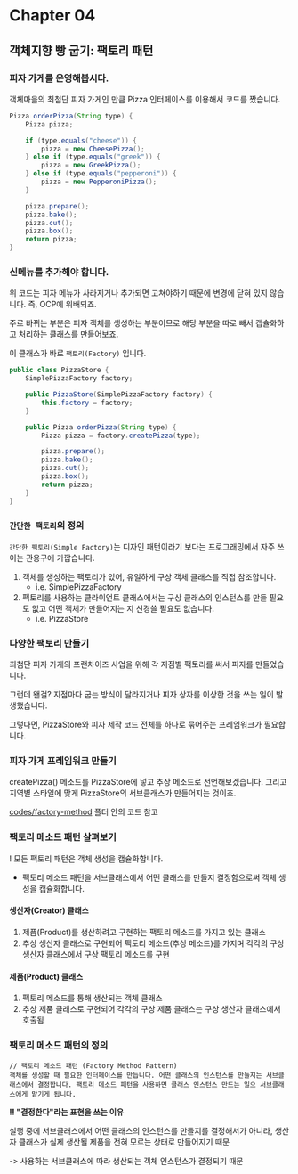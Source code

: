 # Chapter 04

## 객체지향 빵 굽기: 팩토리 패턴

### 피자 가게를 운영해봅시다.

객체마을의 최첨단 피자 가게인 만큼 Pizza 인터페이스를 이용해서 코드를 짰습니다.
```java
Pizza orderPizza(String type) {
    Pizza pizza;

    if (type.equals("cheese")) {
        pizza = new CheesePizza();
    } else if (type.equals("greek")) {
        pizza = new GreekPizza();
    } else if (type.equals("pepperoni")) {
        pizza = new PepperoniPizza();
    }

    pizza.prepare();
    pizza.bake();
    pizza.cut();
    pizza.box();
    return pizza;
}
```

### 신메뉴를 추가해야 합니다.

위 코드는 피자 메뉴가 사라지거나 추가되면 고쳐야하기 때문에 변경에 닫혀 있지 않습니다. 즉, OCP에 위배되죠.

주로 바뀌는 부분은 피자 객체를 생성하는 부분이므로 해당 부분을 따로 빼서 캡슐화하고 처리하는 클래스를 만들어보죠.

이 클래스가 바로 `팩토리(Factory)` 입니다.

```java
public class PizzaStore {
    SimplePizzaFactory factory;

    public PizzaStore(SimplePizzaFactory factory) {
        this.factory = factory;
    }

    public Pizza orderPizza(String type) {
        Pizza pizza = factory.createPizza(type);

        pizza.prepare();
        pizza.bake();
        pizza.cut();
        pizza.box();
        return pizza;
    }
}
```

### `간단한 팩토리`의 정의

`간단한 팩토리(Simple Factory)`는 디자인 패턴이라기 보다는 프로그래밍에서 자주 쓰이는 관용구에 가깝습니다.

1. 객체를 생성하는 팩토리가 있어, 유일하게 구상 객체 클래스를 직접 참조합니다.
    - i.e. SimplePizzaFactory
2. 팩토리를 사용하는 클라이언트 클래스에서는 구상 클래스의 인스턴스를 만들 필요도 없고 어떤 객체가 만들어지는 지 신경쓸 필요도 없습니다.
    - i.e. PizzaStore

### 다양한 팩토리 만들기

최첨단 피자 가게의 프랜차이즈 사업을 위해 각 지점별 팩토리를 써서 피자를 만들었습니다.

그런데 왠걸? 지점마다 굽는 방식이 달라지거나 피자 상자를 이상한 것을 쓰는 일이 발생했습니다.

그렇다면, PizzaStore와 피자 제작 코드 전체를 하나로 묶어주는 프레임워크가 필요합니다.

### 피자 가게 프레임워크 만들기

createPizza() 메소드를 PizzaStore에 넣고 추상 메소드로 선언해보겠습니다. 그리고 지역별 스타일에 맞게 PizzaStore의 서브클래스가 만들어지는 것이죠.

[codes/factory-method](./codes/factory-method) 폴더 안의 코드 참고

### 팩토리 메소드 패턴 살펴보기
! 모든 팩토리 패턴은 객체 생성을 캡슐화합니다.

- 팩토리 메소드 패턴을 서브클래스에서 어떤 클래스를 만들지 결정함으로써 객체 생성을 캡슐화합니다.

#### 생산자(Creator) 클래스
1. 제품(Product)를 생산하려고 구현하는 팩토리 메소드를 가지고 있는 클래스
2. 추상 생산자 클래스로 구현되어 팩토리 메소드(추상 메소드)를 가지며 각각의 구상 생산자 클래스에서 구상 팩토리 메소드를 구현

#### 제품(Product) 클래스
1. 팩토리 메소드를 통해 생산되는 객체 클래스
2. 추상 제품 클래스로 구현되어 각각의 구상 제품 클래스는 구상 생산자 클래스에서 호출됨

### 팩토리 메소드 패턴의 정의

```text
// 팩토리 메소드 패턴 (Factory Method Pattern)
객체를 생성할 때 필요한 인터페이스를 만듭니다. 어떤 클래스의 인스턴스를 만들지는 서브클래스에서 결정합니다. 팩토리 메소드 패턴을 사용하면 클래스 인스턴스 만드는 일으 서브클래스에게 맡기게 됩니다.
```

**!! "결정한다"라는 표현을 쓰는 이유**

실행 중에 서브클래스에서 어떤 클래스의 인스턴스를 만들지를 결정해서가 아니라, 생산자 클래스가 실제 생산될 제품을 전혀 모르는 상태로 만들어지기 때문

-> 사용하는 서브클래스에 따라 생산되는 객체 인스턴스가 결정되기 때문

<!-- 
    •            A very dependent PizzaStore
    •            Looking at object dependencies
    •            The Dependency Inversion Principle
    •            Applying the Principle
    •            Inverting your thinking...
    •            A few guidelines to help you follow the Principle...
    •            Meanwhile, back at the PizzaStore...
    •            Ensuring consistency in your ingredients
    •            Families of ingredients...
    •            Building the ingredient factories
    •            Building the New York ingredient factory
    •            Reworking the pizzas...
    •            Reworking the pizzas, continued...
    •            Revisiting our pizza stores
    •            What have we done?
    •            More pizza for Ethan and Joel...
    •            From here things change, because we are using an ingredient factory
    •            Abstract Factory Pattern defined
    •            Factory Method and Abstract Factory compared
    •            Tools for your Design Toolbox
    •            A very dependent PizzaStore
-->